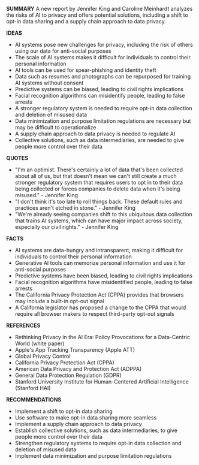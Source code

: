 **SUMMARY**
A new report by Jennifer King and Caroline Meinhardt analyzes the risks of AI to privacy and offers potential solutions, including a shift to opt-in data sharing and a supply chain approach to data privacy.

**IDEAS**
* AI systems pose new challenges for privacy, including the risk of others using our data for anti-social purposes
* The scale of AI systems makes it difficult for individuals to control their personal information
* AI tools can be used for spear-phishing and identity theft
* Data such as resumes and photographs can be repurposed for training AI systems without consent
* Predictive systems can be biased, leading to civil rights implications
* Facial recognition algorithms can misidentify people, leading to false arrests
* A stronger regulatory system is needed to require opt-in data collection and deletion of misused data
* Data minimization and purpose limitation regulations are necessary but may be difficult to operationalize
* A supply chain approach to data privacy is needed to regulate AI
* Collective solutions, such as data intermediaries, are needed to give people more control over their data

**QUOTES**
* "I'm an optimist. There's certainly a lot of data that's been collected about all of us, but that doesn't mean we can't still create a much stronger regulatory system that requires users to opt in to their data being collected or forces companies to delete data when it's being misused." - Jennifer King
* "I don't think it's too late to roll things back. These default rules and practices aren't etched in stone." - Jennifer King
* "We're already seeing companies shift to this ubiquitous data collection that trains AI systems, which can have major impact across society, especially our civil rights." - Jennifer King

**FACTS**
* AI systems are data-hungry and intransparent, making it difficult for individuals to control their personal information
* Generative AI tools can memorize personal information and use it for anti-social purposes
* Predictive systems have been biased, leading to civil rights implications
* Facial recognition algorithms have misidentified people, leading to false arrests
* The California Privacy Protection Act (CPPA) provides that browsers may include a built-in opt-out signal
* A California legislator has proposed a change to the CPPA that would require all browser makers to respect third-party opt-out signals

**REFERENCES**
* Rethinking Privacy in the AI Era: Policy Provocations for a Data-Centric World (white paper)
* Apple's App Tracking Transparency (Apple ATT)
* Global Privacy Control
* California Privacy Protection Act (CPPA)
* American Data Privacy and Protection Act (ADPPA)
* General Data Protection Regulation (GDPR)
* Stanford University Institute for Human-Centered Artificial Intelligence (Stanford HAI)

**RECOMMENDATIONS**
* Implement a shift to opt-in data sharing
* Use software to make opt-in data sharing more seamless
* Implement a supply chain approach to data privacy
* Establish collective solutions, such as data intermediaries, to give people more control over their data
* Strengthen regulatory systems to require opt-in data collection and deletion of misused data
* Implement data minimization and purpose limitation regulations
